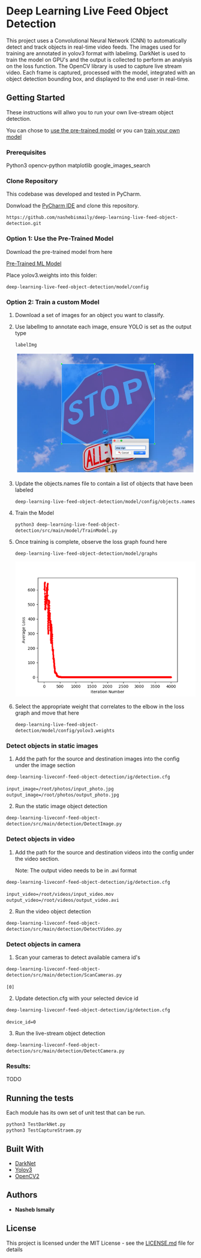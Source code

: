 # Deep Learning Live Feed Object Detection

This project uses a Convolutional Neural Network (CNN) to automatically detect and track objects in real-time video feeds. The images used for training are annotated in yolov3 format with labelimg. DarkNet is used to train the model on GPU's and the output is collected to perform an analysis on the loss function. The OpenCV library is used to capture live stream video. Each frame is captured, processed with the model, integrated with an object detection bounding box, and displayed to the end user in real-time. 


## Getting Started

These instructions will allwo you to run your own live-stream object detection.

You can chose to [use the pre-trained model](#option-1-use-the-pre-trained-model)
or you can [train your own model](#option-2-train-a-custom-model)

### Prerequisites

Python3
opencv-python
matplotlib
google_images_search

### Clone Repository

This codebase was developed and tested in PyCharm.

Donwload the [PyCharm IDE](https://www.jetbrains.com/pycharm/download/) and clone this repository.

```
https://github.com/nashebismaily/deep-learning-live-feed-object-detection.git
```

### Option 1: Use the Pre-Trained Model

Download the pre-trained model from here 

[Pre-Trained ML Model](https://srv-file6.gofile.io/download/Bfj367/yolov3.weights)

Place yolov3.weights into this folder:

```
deep-learning-live-feed-object-detection/model/config
```

### Option 2: Train a custom Model

1. Download a set of images for an object you want to classify.

2. Use labelImg to annotate each image, ensure YOLO is set as the output type

    ```
    labelImg
    ```

    ![alt text](resources/icons/labelImg.png)

3. Update the objects.names file to contain a list of objects that have been labeled

    ```
    deep-learning-live-feed-object-detection/model/config/objects.names 
    ```

4. Train the Model

    ```
    python3 deep-learning-live-feed-object-detection/src/main/model/TrainModel.py
    ```

5. Once training is complete, observe the loss graph found here

    ```
    deep-learning-live-feed-object-detection/model/graphs
    ```

    ![alt text](resources/icons/darknetlossgraph.png)

6. Select the appropriate weight that correlates to the elbow in the loss graph and move that here

    ```
    deep-learning-live-feed-object-detection/model/config/yolov3.weights
    ```
    
### Detect objects in static images

1. Add the path for the source and destination images into the config under the image section

```
deep-learning-liveconf-feed-object-detection/ig/detection.cfg

input_image=/root/photos/input_photo.jpg
output_image=/root/photos/output_photo.jpg
```

2. Run the static image object detection


```
deep-learning-liveconf-feed-object-detection/src/main/detection/DetectImage.py
```

### Detect objects in video

1. Add the path for the source and destination videos into the config under the video section.

   Note: The output video needs to be in .avi format
   
```
deep-learning-liveconf-feed-object-detection/ig/detection.cfg

input_video=/root/videos/input_video.mov
output_video=/root/videos/output_video.avi
```

2. Run the video object detection

```
deep-learning-liveconf-feed-object-detection/src/main/detection/DetectVideo.py
```

### Detect objects in camera


1. Scan your cameras to detect available camera id's

```
deep-learning-liveconf-feed-object-detection/src/main/detection/ScanCameras.py

[0]
```

2. Update detection.cfg with your selected device id

```
deep-learning-liveconf-feed-object-detection/ig/detection.cfg

device_id=0
```

3. Run the live-stream  object detection

```
deep-learning-liveconf-feed-object-detection/src/main/detection/DetectCamera.py
```

### Results:

TODO


## Running the tests

Each module has its own set of unit test that can be run.

```
python3 TestDarkNet.py
python3 TestCaptureStraem.py
```

## Built With

* [DarkNet](https://pjreddie.com/darknet/)
* [Yolov3](https://pjreddie.com/darknet/yolo/)
* [OpenCV2](https://pypi.org/project/opencv-python/)

## Authors

* **Nasheb Ismaily** 

## License

This project is licensed under the MIT License - see the [LICENSE.md](LICENSE.md) file for details


